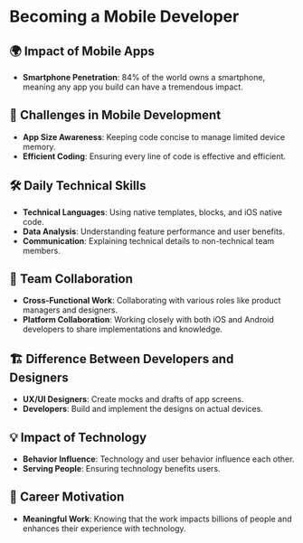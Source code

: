 # Becoming a Mobile Developer

## 🌍 Impact of Mobile Apps

- **Smartphone Penetration**: 84% of the world owns a smartphone, meaning any app you build can have a tremendous impact.

## 🧩 Challenges in Mobile Development

- **App Size Awareness**: Keeping code concise to manage limited device memory.
- **Efficient Coding**: Ensuring every line of code is effective and efficient.

## 🛠️ Daily Technical Skills

- **Technical Languages**: Using native templates, blocks, and iOS native code.
- **Data Analysis**: Understanding feature performance and user benefits.
- **Communication**: Explaining technical details to non-technical team members.

## 👥 Team Collaboration

- **Cross-Functional Work**: Collaborating with various roles like product managers and designers.
- **Platform Collaboration**: Working closely with both iOS and Android developers to share implementations and knowledge.

## 🏗️ Difference Between Developers and Designers

- **UX/UI Designers**: Create mocks and drafts of app screens.
- **Developers**: Build and implement the designs on actual devices.

## 💡 Impact of Technology

- **Behavior Influence**: Technology and user behavior influence each other.
- **Serving People**: Ensuring technology benefits users.

## 🎯 Career Motivation

- **Meaningful Work**: Knowing that the work impacts billions of people and enhances their experience with technology.
